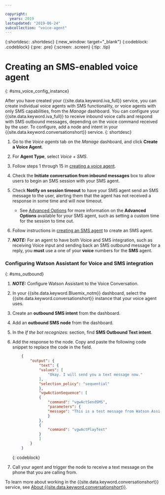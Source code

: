 ```yaml
---

copyright:
  years: 2019
lastupdated: "2019-06-24"
subcollection: "voice-agent"
---
```


{:shortdesc: .shortdesc}
{:new_window: target="_blank"}
{:codeblock: .codeblock}
{:pre: .pre}
{:screen: .screen}
{:tip: .tip}

# Creating an SMS-enabled voice agent
{: #sms_voice_config_instance}

After you have created your {{site.data.keyword.iva_full}} service, you can create individual voice agents with SMS functionality, or voice agents with only SMS capabilities, from the _Manage_ dashboard. You can configure your {{site.data.keyword.iva_full}} to receive inbound voice calls and respond with SMS outbound messages, depending on the voice command received by the user. To configure, add a node and intent in your {{site.data.keyword.conversationshort}} service.
{: shortdesc}


1. Go to the _Voice agents_ tab on the _Manage_ dashboard, and click **Create a Voice Agent**.

1. For **Agent Type**, select _Voice + SMS_.

1. Follow steps 1 through 15 in [creating a voice agent](/docs/services/voice-agent?topic=voice-agent-config_instance).

1. Check the **Initiate conversation from inbound messages** box to allow users to begin an SMS session with your SMS agent.

1. Check **Notify on session timeout** to have your SMS agent send an SMS message to the user, alerting them that the agent has not received a response in some time and will now timeout. 

   - See [Advanced Options](/docs/services/voice-agent?topic=voice-agent-sms_config_instance#sms_advanced) for more information on the **Advanced Options** available for your SMS agent, such as setting a custom time for the session to time out.

1. Follow instructions in [creating an SMS agent](/docs/services/voice-agent?topic=voice-agent-sms_config_instance) to create an SMS agent.

1. _**NOTE:**_ For an agent to have both Voice and SMS integration, such as receiving Voice input and sending back an SMS outbound message for a reply, you **must** use a one of your **voice** numbers for the **SMS** agent.

### Configuring Watson Assistant for Voice and SMS integration
{: #sms_outbound}

1. _**NOTE:**_ Configure Watson Assistant to the Voice Conversation.

1. In your {{site.data.keyword.Bluemix_notm}} dashboard, select the {{site.data.keyword.conversationshort}} instance that your voice agent uses.

1. Create an **outbound SMS intent** from the dashboard.

1. Add an **outbound SMS node** from the dashboard.

1. In the _If the bot recognizes:_ section, find **SMS Outbound Text intent**.

1. Add the response to the node. Copy and paste the following code snippet to replace the code in the field.

    ```json
        {
            "output": {
                "text": {
                "values": [
                    "Okay. I will send you a text message now."
                ],
                "selection_policy": "sequential"
                },
                "vgwActionSequence": [
                {
                    "command": "vgwActSendSMS",
                    "parameters": {
                    "message": "This is a test message from Watson Assistant"
                    }
                },
                {
                    "command": "vgwActPlayText"
                }
                ]
            }
        }
    ```
    {: codeblock}


1. Call your agent and trigger the node to receive a text message on the phone that you are calling from. 

To learn more about working in the {{site.data.keyword.conversationshort}} service, see [About {{site.data.keyword.conversationshort}}](/docs/services/assistant?topic=assistant-index#indext).